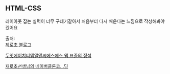 ## HTML-CSS

레이아웃 잡는 실력이 너무 구데기같아서 처음부터 다시 배운다는 느낌으로 작성해봐야겠어요

출처:<br>
[제로초 블로그](https://www.zerocho.com/)

[두잇에이치티앰앨앤씨에스에스 왭 표쥰의 정석](https://www.aladin.co.kr/shop/wproduct.aspx?ItemId=222674489)

[재로초선생님의 네이버클론코...딩](https://www.youtube.com/playlist?list=PLcqDmjxt30Rsrct30BOyL5XYCsJC978Gn)